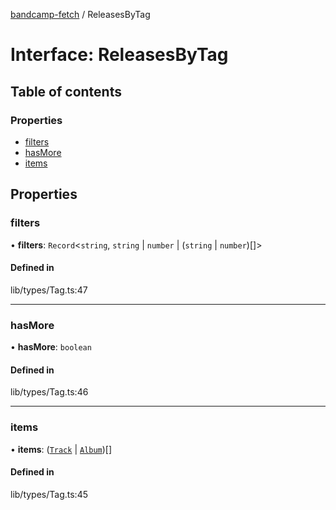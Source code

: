 [bandcamp-fetch](../README.md) / ReleasesByTag

# Interface: ReleasesByTag

## Table of contents

### Properties

- [filters](ReleasesByTag-1.md#filters)
- [hasMore](ReleasesByTag-1.md#hasmore)
- [items](ReleasesByTag-1.md#items)

## Properties

### filters

• **filters**: `Record`<`string`, `string` \| `number` \| (`string` \| `number`)[]\>

#### Defined in

lib/types/Tag.ts:47

___

### hasMore

• **hasMore**: `boolean`

#### Defined in

lib/types/Tag.ts:46

___

### items

• **items**: ([`Track`](Track.md) \| [`Album`](Album.md))[]

#### Defined in

lib/types/Tag.ts:45
